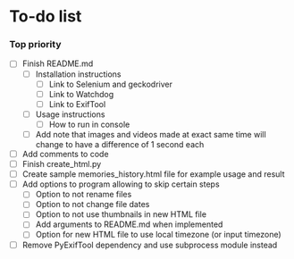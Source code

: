 # To-do list

### Top priority
- [ ] Finish README.md
  - [ ] Installation instructions
    - [ ] Link to Selenium and geckodriver
	- [ ] Link to Watchdog
	- [ ] Link to ExifTool
  - [ ] Usage instructions
    - [ ] How to run in console
  - [ ] Add note that images and videos made at exact same time will change to have a difference of 1 second each
- [ ] Add comments to code
- [ ] Finish create_html.py
- [ ] Create sample memories_history.html file for example usage and result
- [ ] Add options to program allowing to skip certain steps
  - [ ] Option to not rename files
  - [ ] Option to not change file dates
  - [ ] Option to not use thumbnails in new HTML file
  - [ ] Add arguments to README.md when implemented
  - [ ] Option for new HTML file to use local timezone (or input timezone)
- [ ] Remove PyExifTool dependency and use subprocess module instead
